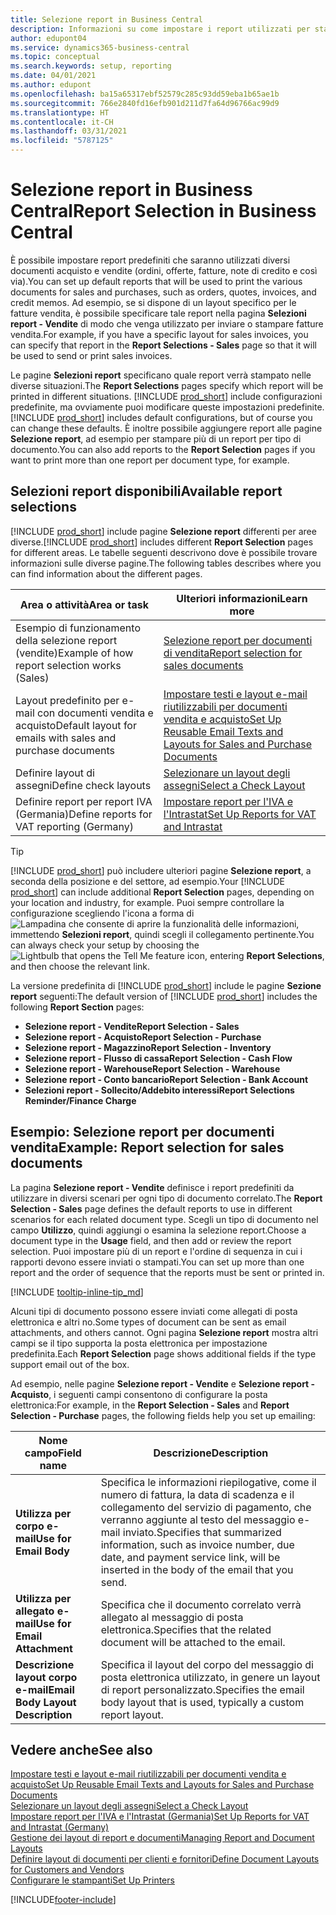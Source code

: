 ```yaml
---
title: Selezione report in Business Central
description: Informazioni su come impostare i report utilizzati per stampare vari tipi di documenti in Business Central.
author: edupont04
ms.service: dynamics365-business-central
ms.topic: conceptual
ms.search.keywords: setup, reporting
ms.date: 04/01/2021
ms.author: edupont
ms.openlocfilehash: ba15a65317ebf52579c285c93dd59eba1b65ae1b
ms.sourcegitcommit: 766e2840fd16efb901d211d7fa64d96766ac99d9
ms.translationtype: HT
ms.contentlocale: it-CH
ms.lasthandoff: 03/31/2021
ms.locfileid: "5787125"
---
```

# <a name="report-selection-in-business-central"></a><span data-ttu-id="eb68b-103">Selezione report in Business Central</span><span class="sxs-lookup"><span data-stu-id="eb68b-103">Report Selection in Business Central</span></span>

<span data-ttu-id="eb68b-104">È possibile impostare report predefiniti che saranno utilizzati diversi documenti acquisto e vendite (ordini, offerte, fatture, note di credito e così via).</span><span class="sxs-lookup"><span data-stu-id="eb68b-104">You can set up default reports that will be used to print the various documents for sales and purchases, such as orders, quotes, invoices, and credit memos.</span></span> <span data-ttu-id="eb68b-105">Ad esempio, se si dispone di un layout specifico per le fatture vendita, è possibile specificare tale report nella pagina **Selezioni report - Vendite** di modo che venga utilizzato per inviare o stampare fatture vendita.</span><span class="sxs-lookup"><span data-stu-id="eb68b-105">For example, if you have a specific layout for sales invoices, you can specify that report in the **Report Selections - Sales** page so that it will be used to send or print sales invoices.</span></span>  

<span data-ttu-id="eb68b-106">Le pagine **Selezioni report** specificano quale report verrà stampato nelle diverse situazioni.</span><span class="sxs-lookup"><span data-stu-id="eb68b-106">The **Report Selections** pages specify which report will be printed in different situations.</span></span> <span data-ttu-id="eb68b-107">[!INCLUDE [prod_short](includes/prod_short.md)] include configurazioni predefinite, ma ovviamente puoi modificare queste impostazioni predefinite.</span><span class="sxs-lookup"><span data-stu-id="eb68b-107">[!INCLUDE [prod_short](includes/prod_short.md)] includes default configurations, but of course you can change these defaults.</span></span> <span data-ttu-id="eb68b-108">È inoltre possibile aggiungere report alle pagine **Selezione report**, ad esempio per stampare più di un report per tipo di documento.</span><span class="sxs-lookup"><span data-stu-id="eb68b-108">You can also add reports to the **Report Selection** pages if you want to print more than one report per document type, for example.</span></span>  

## <a name="available-report-selections"></a><span data-ttu-id="eb68b-109">Selezioni report disponibili</span><span class="sxs-lookup"><span data-stu-id="eb68b-109">Available report selections</span></span>

<span data-ttu-id="eb68b-110">[!INCLUDE [prod_short](includes/prod_short.md)] include pagine **Selezione report** differenti per aree diverse.</span><span class="sxs-lookup"><span data-stu-id="eb68b-110">[!INCLUDE [prod_short](includes/prod_short.md)] includes different **Report Selection** pages for different areas.</span></span> <span data-ttu-id="eb68b-111">Le tabelle seguenti descrivono dove è possibile trovare informazioni sulle diverse pagine.</span><span class="sxs-lookup"><span data-stu-id="eb68b-111">The following tables describes where you can find information about the different pages.</span></span>  

|<span data-ttu-id="eb68b-112">Area o attività</span><span class="sxs-lookup"><span data-stu-id="eb68b-112">Area or task</span></span>  |<span data-ttu-id="eb68b-113">Ulteriori informazioni</span><span class="sxs-lookup"><span data-stu-id="eb68b-113">Learn more</span></span>|
|--------------|----------|
|<span data-ttu-id="eb68b-114">Esempio di funzionamento della selezione report (vendite)</span><span class="sxs-lookup"><span data-stu-id="eb68b-114">Example of how report selection works (Sales)</span></span>|[<span data-ttu-id="eb68b-115">Selezione report per documenti di vendita</span><span class="sxs-lookup"><span data-stu-id="eb68b-115">Report selection for sales documents</span></span>](#example-report-selection-for-sales-documents)|
|<span data-ttu-id="eb68b-116">Layout predefinito per e-mail con documenti vendita e acquisto</span><span class="sxs-lookup"><span data-stu-id="eb68b-116">Default layout for emails with sales and purchase documents</span></span>  |[<span data-ttu-id="eb68b-117">Impostare testi e layout e-mail riutilizzabili per documenti vendita e acquisto</span><span class="sxs-lookup"><span data-stu-id="eb68b-117">Set Up Reusable Email Texts and Layouts for Sales and Purchase Documents</span></span>](admin-how-setup-email.md#set-up-reusable-email-texts-and-layouts-for-sales-and-purchase-documents) |
|<span data-ttu-id="eb68b-118">Definire layout di assegni</span><span class="sxs-lookup"><span data-stu-id="eb68b-118">Define check layouts</span></span>     |[<span data-ttu-id="eb68b-119">Selezionare un layout degli assegni</span><span class="sxs-lookup"><span data-stu-id="eb68b-119">Select a Check Layout</span></span>](finance-how-define-check-layouts.md) |
|<span data-ttu-id="eb68b-120">Definire report per report IVA (Germania)</span><span class="sxs-lookup"><span data-stu-id="eb68b-120">Define reports for VAT reporting (Germany)</span></span>|[<span data-ttu-id="eb68b-121">Impostare report per l'IVA e l'Intrastat</span><span class="sxs-lookup"><span data-stu-id="eb68b-121">Set Up Reports for VAT and Intrastat</span></span>](LocalFunctionality/Germany/how-to-set-up-reports-for-vat-and-intrastat.md) |

> [!TIP]
> <span data-ttu-id="eb68b-122">[!INCLUDE [prod_short](includes/prod_short.md)] può includere ulteriori pagine **Selezione report**, a seconda della posizione e del settore, ad esempio.</span><span class="sxs-lookup"><span data-stu-id="eb68b-122">Your [!INCLUDE [prod_short](includes/prod_short.md)] can include additional **Report Selection** pages, depending on your location and industry, for example.</span></span> <span data-ttu-id="eb68b-123">Puoi sempre controllare la configurazione scegliendo l'icona a forma di ![Lampadina che consente di aprire la funzionalità delle informazioni](media/ui-search/search_small.png "Informazioni sull'operazione che si desidera eseguire"), immettendo **Selezioni report**, quindi scegli il collegamento pertinente.</span><span class="sxs-lookup"><span data-stu-id="eb68b-123">You can always check your setup by choosing the ![Lightbulb that opens the Tell Me feature](media/ui-search/search_small.png "Tell me what you want to do") icon, entering **Report Selections**, and then choose the relevant link.</span></span>

<span data-ttu-id="eb68b-124">La versione predefinita di [!INCLUDE [prod_short](includes/prod_short.md)] include le pagine **Sezione report** seguenti:</span><span class="sxs-lookup"><span data-stu-id="eb68b-124">The default version of [!INCLUDE [prod_short](includes/prod_short.md)] includes the following **Report Section** pages:</span></span>

* <span data-ttu-id="eb68b-125">**Selezione report - Vendite**</span><span class="sxs-lookup"><span data-stu-id="eb68b-125">**Report Selection - Sales**</span></span>  
* <span data-ttu-id="eb68b-126">**Selezione report - Acquisto**</span><span class="sxs-lookup"><span data-stu-id="eb68b-126">**Report Selection - Purchase**</span></span>  
* <span data-ttu-id="eb68b-127">**Selezione report - Magazzino**</span><span class="sxs-lookup"><span data-stu-id="eb68b-127">**Report Selection - Inventory**</span></span>  
* <span data-ttu-id="eb68b-128">**Selezione report - Flusso di cassa**</span><span class="sxs-lookup"><span data-stu-id="eb68b-128">**Report Selection - Cash Flow**</span></span>  
* <span data-ttu-id="eb68b-129">**Selezione report - Warehouse**</span><span class="sxs-lookup"><span data-stu-id="eb68b-129">**Report Selection - Warehouse**</span></span>  
* <span data-ttu-id="eb68b-130">**Selezione report - Conto bancario**</span><span class="sxs-lookup"><span data-stu-id="eb68b-130">**Report Selection - Bank Account**</span></span>  
* <span data-ttu-id="eb68b-131">**Selezioni report - Sollecito/Addebito interessi**</span><span class="sxs-lookup"><span data-stu-id="eb68b-131">**Report Selections Reminder/Finance Charge**</span></span>  

## <a name="example-report-selection-for-sales-documents"></a><span data-ttu-id="eb68b-132">Esempio: Selezione report per documenti vendita</span><span class="sxs-lookup"><span data-stu-id="eb68b-132">Example: Report selection for sales documents</span></span>

<span data-ttu-id="eb68b-133">La pagina **Selezione report - Vendite** definisce i report predefiniti da utilizzare in diversi scenari per ogni tipo di documento correlato.</span><span class="sxs-lookup"><span data-stu-id="eb68b-133">The **Report Selection - Sales** page defines the default reports to use in different scenarios for each related document type.</span></span> <span data-ttu-id="eb68b-134">Scegli un tipo di documento nel campo **Utilizzo**, quindi aggiungi o esamina la selezione report.</span><span class="sxs-lookup"><span data-stu-id="eb68b-134">Choose a document type in the **Usage** field, and then add or review the report selection.</span></span> <span data-ttu-id="eb68b-135">Puoi impostare più di un report e l'ordine di sequenza in cui i rapporti devono essere inviati o stampati.</span><span class="sxs-lookup"><span data-stu-id="eb68b-135">You can set up more than one report and the order of sequence that the reports must be sent or printed in.</span></span>  

[!INCLUDE [tooltip-inline-tip_md](includes/tooltip-inline-tip_md.md)]

<span data-ttu-id="eb68b-136">Alcuni tipi di documento possono essere inviati come allegati di posta elettronica e altri no.</span><span class="sxs-lookup"><span data-stu-id="eb68b-136">Some types of document can be sent as email attachments, and others cannot.</span></span> <span data-ttu-id="eb68b-137">Ogni pagina **Selezione report** mostra altri campi se il tipo supporta la posta elettronica per impostazione predefinita.</span><span class="sxs-lookup"><span data-stu-id="eb68b-137">Each **Report Selection** page shows additional fields if the type support email out of the box.</span></span>  

<span data-ttu-id="eb68b-138">Ad esempio, nelle pagine **Selezione report - Vendite** e **Selezione report - Acquisto**, i seguenti campi consentono di configurare la posta elettronica:</span><span class="sxs-lookup"><span data-stu-id="eb68b-138">For example, in the **Report Selection - Sales** and **Report Selection - Purchase** pages, the following fields help you set up emailing:</span></span>

|<span data-ttu-id="eb68b-139">Nome campo</span><span class="sxs-lookup"><span data-stu-id="eb68b-139">Field name</span></span> |<span data-ttu-id="eb68b-140">Descrizione</span><span class="sxs-lookup"><span data-stu-id="eb68b-140">Description</span></span>  |
|-----------|-------------|
|<span data-ttu-id="eb68b-141">**Utilizza per corpo e-mail**</span><span class="sxs-lookup"><span data-stu-id="eb68b-141">**Use for Email Body**</span></span>| <span data-ttu-id="eb68b-142">Specifica le informazioni riepilogative, come il numero di fattura, la data di scadenza e il collegamento del servizio di pagamento, che verranno aggiunte al testo del messaggio e-mail inviato.</span><span class="sxs-lookup"><span data-stu-id="eb68b-142">Specifies that summarized information, such as invoice number, due date, and payment service link, will be inserted in the body of the email that you send.</span></span>        |
|<span data-ttu-id="eb68b-143">**Utilizza per allegato e-mail**</span><span class="sxs-lookup"><span data-stu-id="eb68b-143">**Use for Email Attachment**</span></span>| <span data-ttu-id="eb68b-144">Specifica che il documento correlato verrà allegato al messaggio di posta elettronica.</span><span class="sxs-lookup"><span data-stu-id="eb68b-144">Specifies that the related document will be attached to the email.</span></span>|
|<span data-ttu-id="eb68b-145">**Descrizione layout corpo e-mail**</span><span class="sxs-lookup"><span data-stu-id="eb68b-145">**Email Body Layout Description**</span></span>|<span data-ttu-id="eb68b-146">Specifica il layout del corpo del messaggio di posta elettronica utilizzato, in genere un layout di report personalizzato.</span><span class="sxs-lookup"><span data-stu-id="eb68b-146">Specifies the email body layout that is used, typically a custom report layout.</span></span> |

## <a name="see-also"></a><span data-ttu-id="eb68b-147">Vedere anche</span><span class="sxs-lookup"><span data-stu-id="eb68b-147">See also</span></span>

[<span data-ttu-id="eb68b-148">Impostare testi e layout e-mail riutilizzabili per documenti vendita e acquisto</span><span class="sxs-lookup"><span data-stu-id="eb68b-148">Set Up Reusable Email Texts and Layouts for Sales and Purchase Documents</span></span>](admin-how-setup-email.md#set-up-reusable-email-texts-and-layouts-for-sales-and-purchase-documents)  
[<span data-ttu-id="eb68b-149">Selezionare un layout degli assegni</span><span class="sxs-lookup"><span data-stu-id="eb68b-149">Select a Check Layout</span></span>](finance-how-define-check-layouts.md)  
[<span data-ttu-id="eb68b-150">Impostare report per l'IVA e l'Intrastat (Germania)</span><span class="sxs-lookup"><span data-stu-id="eb68b-150">Set Up Reports for VAT and Intrastat (Germany)</span></span>](LocalFunctionality/Germany/how-to-set-up-reports-for-vat-and-intrastat.md)  
[<span data-ttu-id="eb68b-151">Gestione dei layout di report e documenti</span><span class="sxs-lookup"><span data-stu-id="eb68b-151">Managing Report and Document Layouts</span></span>](ui-manage-report-layouts.md)  
[<span data-ttu-id="eb68b-152">Definire layout di documenti per clienti e fornitori</span><span class="sxs-lookup"><span data-stu-id="eb68b-152">Define Document Layouts for Customers and Vendors</span></span>](ui-define-customer-vendor-document-layouts.md)  
[<span data-ttu-id="eb68b-153">Configurare le stampanti</span><span class="sxs-lookup"><span data-stu-id="eb68b-153">Set Up Printers</span></span>](ui-specify-printer-selection-reports.md)  


[!INCLUDE[footer-include](includes/footer-banner.md)]